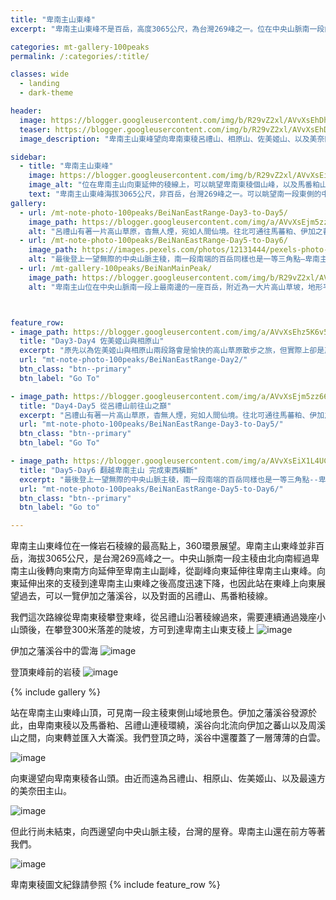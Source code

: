 ```yaml
---
title: "卑南主山東峰"
excerpt: "卑南主山東峰不是百岳，高度3065公尺，為台灣269峰之一。位在中央山脈南一段向東邊延伸出去的支稜上。卑南主山東峰位在卑南東稜上。登臨山頂可以遠眺呂禮山、馬番粕山稜線、伊加之藩溪谷、相原山美奈田主山稜線。"

categories: mt-gallery-100peaks
permalink: /:categories/:title/

classes: wide
  - landing
  - dark-theme

header:
  image: https://blogger.googleusercontent.com/img/b/R29vZ2xl/AVvXsEhDhkiJ5gdgSZgkcQ0-J6Zv5F9qW6GQB2Tk_UuO8onbdqSjKwDVimaQKdSaLAaKtakWYVsj03au_GaXAjbqWlSZwLXvzh5b-Qjw7ydM5Rd3vdrDNu-Na6A0uKRaXuU6S3DZZjgWRZgc-eU2C85LfOMtuUyNzvTVer6nR7kXxnPoKp1STDwXEtCF_0Eb/s6240/IMG_1439.JPG
  teaser: https://blogger.googleusercontent.com/img/b/R29vZ2xl/AVvXsEhDhkiJ5gdgSZgkcQ0-J6Zv5F9qW6GQB2Tk_UuO8onbdqSjKwDVimaQKdSaLAaKtakWYVsj03au_GaXAjbqWlSZwLXvzh5b-Qjw7ydM5Rd3vdrDNu-Na6A0uKRaXuU6S3DZZjgWRZgc-eU2C85LfOMtuUyNzvTVer6nR7kXxnPoKp1STDwXEtCF_0Eb/s1280/IMG_1439.JPG
  image_description: "卑南主山東峰望向卑南東稜呂禮山、相原山、佐美姬山、以及美奈田主山"

sidebar:
  - title: "卑南主山東峰"
    image: https://blogger.googleusercontent.com/img/b/R29vZ2xl/AVvXsEiQgJMhqmDTOr4yQgD0PzqSll_eclz6EiJ7MMsxkL0ENZcFXUWg_JRkceDokdqgd55W0Hl3FMW-t3VUnTgkui7V-TugLhU5czhhp1VoJkHb94TWC1JLYeYa4Lexf6IHYK7iHA67ob-6lcMYqpZKIfN1ttrzeUEI-z96CIxKg5vPN9e4F3WuutQR7wpu/s640/IMG_1418.JPG
    image_alt: "位在卑南主山向東延伸的稜線上，可以眺望卑南東稜個山峰，以及馬番粕山稜線。"
    text: "卑南主山東峰海拔3065公尺，非百岳，台灣269峰之一。可以眺望南一段東側的中級山域各山峰。可以遠眺中極山之王，台東延平鄉的美奈田主山。"
gallery:
  - url: /mt-note-photo-100peaks/BeiNanEastRange-Day3-to-Day5/
    image_path: https://blogger.googleusercontent.com/img/a/AVvXsEjm5zz66AGmrM96lr5VAmBG4VR2WDG-5KKaj6cOSYUhV3GFI7Yk6O0JosVHXtbr7GUidN5AAMj89U_Y8NGqY0LWbr3-uJKVhpI_Wzjuc6z1ud7CCx__n4IY36lAO7Ck1Up9rrHf7zChahbfZRODzYKOQUR0UJNFT-cGUnZ8jsWDQ2Cr5MwTossNdYME=s480
    alt: "呂禮山有著一片高山草原，杳無人煙，宛如人間仙境。往北可通往馬蕃粕、伊加之蕃，往東可接上卑南主山東峰。由此我們將踏上中央山脈主稜，越過南一段南端的百岳，有著一等三角點的卑南主山。即將完成卑南東稜。"
  - url: /mt-note-photo-100peaks/BeiNanEastRange-Day5-to-Day6/
    image_path: https://images.pexels.com/photos/12131444/pexels-photo-12131444.jpeg?auto=compress&cs=tinysrgb&w=1260&h=750&dpr=1
    alt: "最後登上一望無際的中央山脈主稜，南一段南端的百岳同樣也是一等三角點–卑南主山。往南望去的視野極佳。冬季時有雲海，站在中央山脈高山區的尾巴，一覽群山漂浮於雲海之上，與北大武山遙望。"
  - url: /mt-gallery-100peaks/BeiNanMainPeak/
    image_path: https://blogger.googleusercontent.com/img/b/R29vZ2xl/AVvXsEg7FqzfR-5BHHgKoOCqn7rxkSoOQlZEfLWhCc82SfeFZd7czEhaosMpmM92dvgIKFKiDvMTJM99q8k1VjHYmLAKktacNQ6Lh5B5eNyqg3jWAAlNgylafHL5JAsgUGjW7GuyZE8CX4_swPf0HNcF7ca7uid3SV5fYDist42vdfbDm9YwKxeK0V2Aqr8-/s6240/IMG_1511.JPG
    alt: "卑南主山位在中央山脈南一段上最南邊的一座百岳，附近為一大片高山草坡，地形平緩，展望佳，可向南展望中央山脈南南段群峰以及遠方的北大武山，向東可見卑南東稜群峰，最遠可見東南方的美奈田主山"



feature_row:
- image_path: https://blogger.googleusercontent.com/img/a/AVvXsEhz5K6v57dVpJ8Lfm_ed4LfNmWnppc1-ddgq-SJp5jj8zyKzNsBcIk29sZbgGLM4MWrpCC84bNsEDhkv1AcXS06zzY3r47xJ8NOIFiG7J4rNEYOcIzdBTLmNm_6_XtVOhY7Kps6pjL1BXRAqf7KNHQiTBmmzku8uc2_ZRm0o_YbIdz1q4HCqxIcK6CP=s480
  title: "Day3-Day4 佐美姬山與相原山"
  excerpt: "原先以為佐美姬山與相原山兩段路會是愉快的高山草原散步之旅，但實際上卻是茂密箭竹叢搭配無數微地形的試煉，走起來不難，但無窮鑽箭竹迴圈也是挺消耗人的意志。原先的好天氣沒了，在風雨中通過相原山，悠哉地在草原湖畔野餐的美好想像跟著狂風消失在濃霧中。"
  url: "mt-note-photo-100peaks/BeiNanEastRange-Day2/"
  btn_class: "btn--primary"
  btn_label: "Go To"

- image_path: https://blogger.googleusercontent.com/img/a/AVvXsEjm5zz66AGmrM96lr5VAmBG4VR2WDG-5KKaj6cOSYUhV3GFI7Yk6O0JosVHXtbr7GUidN5AAMj89U_Y8NGqY0LWbr3-uJKVhpI_Wzjuc6z1ud7CCx__n4IY36lAO7Ck1Up9rrHf7zChahbfZRODzYKOQUR0UJNFT-cGUnZ8jsWDQ2Cr5MwTossNdYME=s480
  title: "Day4-Day5 從呂禮山前往山之巔"
  excerpt: "呂禮山有著一片高山草原，杳無人煙，宛如人間仙境。往北可通往馬蕃粕、伊加之蕃，往東可接上卑南主山東峰。由此我們將踏上中央山脈主稜，越過南一段南端的百岳，有著一等三角點的卑南主山。即將完成卑南東稜。"
  url: "mt-note-photo-100peaks/BeiNanEastRange-Day3-to-Day5/"
  btn_class: "btn--primary"
  btn_label: "Go To"

- image_path: https://blogger.googleusercontent.com/img/a/AVvXsEiX1L4UCFuYz-6D1RXKMk9zwJG7LyUZhmsRIj3FWBxt9yqHCJVHmVdr-Km_GZwhlc-L1NF4XWMV8_BoUrGBcfx1nB4W1YBIQ2cRVpnRlSzQgvRcdfszb3VSw8xARm63WG6hRsfhY89JL2-nPWJsMaS0yot2BtNpdrDIcnTIYWPeRy8IDUCz0KURCw2D=s480
  title: "Day5-Day6 翻越卑南主山 完成東西橫斷"
  excerpt: "最後登上一望無際的中央山脈主稜，南一段南端的百岳同樣也是一等三角點--卑南主山。往南望去的視野極佳。冬季時有雲海，站在中央山脈高山區的尾巴，一覽群山漂浮於雲海之上，與北大武山遙望。"
  url: "mt-note-photo-100peaks/BeiNanEastRange-Day5-to-Day6/"
  btn_class: "btn--primary"
  btn_label: "Go to"

---
```


卑南主山東峰位在一條岩石稜線的最高點上，360環景展望。卑南主山東峰並非百岳，海拔3065公尺，是台灣269高峰之一。中央山脈南一段主稜由北向南經過卑南主山後轉向東南方向延伸至卑南主山副峰，從副峰向東延伸往卑南主山東峰。向東延伸出來的支稜到達卑南主山東峰之後高度迅速下降，也因此站在東峰上向東展望過去，可以一覽伊加之藩溪谷，以及對面的呂禮山、馬番粕稜線。

我們這次路線從卑南東稜攀登東峰，從呂禮山沿著稜線過來，需要連續通過幾座小山頭後，在攀登300米落差的陡坡，方可到達卑南主山東支稜上
![image](https://blogger.googleusercontent.com/img/b/R29vZ2xl/AVvXsEhc11ESk-VJ8lpDjcRbqvEr65TOCfLURpk0kwmCXNn6RkjTfxMdZoAnekQTOl10ctGauZuplzTG2YiP1gLfpkzGyUyQh4sTm6usHEWsGuAVnt5wh74d7aeytfO_GeUbMkhbC5-sTg0CGwYs3wugGuHyxkHPZs6B3mI-UBS6HL211JTv6Ijh1D4xDqIo/s2048/IMG_1350.JPG)

伊加之藩溪谷中的雲海
![image](https://blogger.googleusercontent.com/img/b/R29vZ2xl/AVvXsEgMlY-jfrMiv1y0TiNBETjijE2qzclXr92vNNFXcIpjhwPGohATWeyKoxuVa1VRWQHuMzDHpMSAL_pm6dkrxu5Pxx99XrIoetcjmFC3MJ6W9OWVkNlCnpT4YkTAMSusoQSzlksBEbqP5wmOJgKi0x3QZBFkKk355B7jWu74sNCMLPTeB9Li4ckSpFWj/s6240/IMG_1340.JPG)

登頂東峰前的岩稜
![image](https://blogger.googleusercontent.com/img/b/R29vZ2xl/AVvXsEjSCBVdheuLWUIGAEgK72QxMCDOEZe6-SA3tYac45Gv4oSdO35wjFTfkLvQQAXHdcNSkWLGbVKxyioFuYLHXUCueHyX_mK9PiZjMtyE356I1KKfMOz_A6ZRnBCbviURGIpNy5lmqMycyvD4Br3h15-GyS7gfoN1aC4KePQnKzgRh1DEIjdU4Hq73pzL/s6240/IMG_1390.JPG)

{% include gallery %}

站在卑南主山東峰山頂，可見南一段主稜東側山域地景色。伊加之藩溪谷發源於此，由卑南東稜以及馬番粕、呂禮山連稜環繞，溪谷向北流向伊加之蕃山以及周溪山之間，向東轉並匯入大崙溪。我們登頂之時，溪谷中還覆蓋了一層薄薄的白雲。

![image](https://blogger.googleusercontent.com/img/b/R29vZ2xl/AVvXsEhi4j-QZE_G-vMZp81d3EX5-TuVP169Jg2FrxyZSzTHwBKotMskYHZewf63SKtIvqt8r2vDP8d7NaoeWvbwrraL9sSQC1Vp680ybyLaWSR0HhLvQdU1OnHA8ttwQE9DKWAEfJVVgtfJcT-tylXcl7b2iXXlwYnFrVwM6LV767cnGFetTK6QSJenjCHG/s6240/IMG_1336.JPG)

向東邊望向卑南東稜各山頭。由近而遠為呂禮山、相原山、佐美姬山、以及最遠方的美奈田主山。

![image](https://blogger.googleusercontent.com/img/b/R29vZ2xl/AVvXsEhDhkiJ5gdgSZgkcQ0-J6Zv5F9qW6GQB2Tk_UuO8onbdqSjKwDVimaQKdSaLAaKtakWYVsj03au_GaXAjbqWlSZwLXvzh5b-Qjw7ydM5Rd3vdrDNu-Na6A0uKRaXuU6S3DZZjgWRZgc-eU2C85LfOMtuUyNzvTVer6nR7kXxnPoKp1STDwXEtCF_0Eb/s6240/IMG_1439.JPG)

但此行尚未結束，向西邊望向中央山脈主稜，台灣的屋脊。卑南主山還在前方等著我們。

![image](https://blogger.googleusercontent.com/img/b/R29vZ2xl/AVvXsEh881XaTkxC9p7b122e2m0QqYnSCD3n0IFqGgNDLmoZK_ZV1zXnr2msIuIjeYsosgJovES5y3K_cqtmIqujHorXN6IV6Xxd3obm7Ur_QFTeowKGuYumUSiGeY3Z0AksWpgpNjUZtjsSPeqgjXsiicGSI74NZD5iDcmLU5sDL2i4L7jmIp5xp2ymnkQ2/s6240/IMG_1442.JPG)

卑南東稜圖文紀錄請參照
{% include feature_row %}

